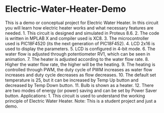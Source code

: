 # Electric-Water-Heater-Demo
This is a demo or conceptual project for Electric Water Heater. In this circuit you will learn how electric heater works and what necessary features are needed. 1. This circuit is designed and simulated in Proteus 8.6. 2. The code is written in MPLAB X and compiler used is XC8. 3. The microcontroller used is PIC18F4520 (its the next generation of PIC18F452). 4. LCD 2x16 is used to display the parameters. 5. LCD is configured in 4-bit mode. 6. The water flow is adjusted through potentiometer RV1, which can be seen in animation. 7. The heater is adjusted according to the water flow rate. 8. Higher the water flow rate, the higher will be the heating. 9. The heating is controlled through PWM, the duty cycle of PWM increases as water flow increases and duty cycle decreases as flow decreases. 10. The default set temperature is 25, but it can be increased by Temp Up button and decreased by Temp Down button. 11. Bulb is shown as a heater. 12. There are two modes of energy (or power) saving and can be set by Power Saver button. Applications: 1. This circuit is used to understand the working principle of Electric Water Heater. Note: This is a student project and just a demo.
